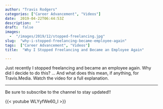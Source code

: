 ```yaml
---
author: "Travis Rodgers"
categories: ["Career Advancement", "Videos"]
date:  2019-04-22T06:44:53Z
description:  ""
draft:  false
images: 
  -  "/images/2019/12/stopped-freelancing.jpg"
slug:  "why-i-stopped-freelancing-became-employee-again"
tags:  ["Career Advancement", "Videos"]
title:  "Why I Stopped Freelancing and Became an Employee Again"

---
```



<div class="lead-paragraph"><span class="dropcap">J</span>ust recently I stopped freelancing and became an employee again. Why did I decide to do this? &#8230; And what does this mean, if anything, for Travis.Media. Watch the video for a full explanation.</div><hr class="lead-hr">



<p>Be sure to subscribe to the channel to stay updated!!</p>



<script src="https://apis.google.com/js/platform.js"></script>

<div class="g-ytsubscribe" data-channelid="UCGPGirOab9EGy7VH4IwmWVQ" data-layout="full" data-count="hidden"></div>

{{< youtube WLYyfWe60_I >}}



